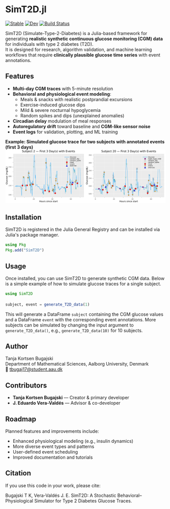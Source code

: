 # SimT2D.jl

[![Stable](https://img.shields.io/badge/docs-stable-blue.svg)](https://everval.github.io/SimT2D.jl/stable/)
[![Dev](https://img.shields.io/badge/docs-dev-blue.svg)](https://everval.github.io/SimT2D.jl/dev/)
[![Build Status](https://github.com/everval/SimT2D.jl/actions/workflows/CI.yml/badge.svg?branch=main)](https://github.com/everval/SimT2D.jl/actions/workflows/CI.yml?query=branch%3Amain)

SimT2D (Simulate-Type-2-Diabetes) is a Julia-based framework for generating **realistic synthetic continuous glucose monitoring (CGM) data** for individuals with type 2 diabetes (T2D).  
It is designed for research, algorithm validation, and machine learning workflows that require **clinically plausible glucose time series** with event annotations.

## Features

- **Multi-day CGM traces** with 5-minute resolution  
- **Behavioral and physiological event modeling**:  
  - Meals & snacks with realistic postprandial excursions  
  - Exercise-induced glucose dips  
  - Mild & severe nocturnal hypoglycemia  
  - Random spikes and dips (unexplained anomalies)  
- **Circadian delay** modulation of meal responses  
- **Autoregulatory drift** toward baseline and **CGM-like sensor noise**  
- **Event logs** for validation, plotting, and ML training  

**Example: Simulated glucose trace for two subjects with annotated events (first 3 days)**  
![Event plot: first 3 simulated days](event_plot_first3days.png)


## Installation

SimT2D is registered in the Julia General Registry and can be installed via Julia's package manager.

```julia
using Pkg
Pkg.add("SimT2D")
```

## Usage

Once installed, you can use SimT2D to generate synthetic CGM data. Below is a simple example of how to simulate glucose traces for a single subject.

```julia
using SimT2D

subject, event = generate_T2D_data(1)
```

This will generate a DataFrame `subject` containing the CGM glucose values and a DataFrame `event` with the corresponding event annotations. 
More subjects can be simulated by changing the input argument to `generate_T2D_data()`, e.g., `generate_T2D_data(10)` for 10 subjects.

## Author

Tanja Kortsen Bugajski  
Department of Mathematical Sciences, Aalborg University, Denmark  
📧 [tbugaj17@student.aau.dk](mailto:tbugaj17@student.aau.dk)

## Contributors

- **Tanja Kortsen Bugajski** — Creator & primary developer
- **J. Eduardo Vera-Valdés** — Advisor & co-developer

## Roadmap

Planned features and improvements include:
- Enhanced physiological modeling (e.g., insulin dynamics)
- More diverse event types and patterns
- User-defined event scheduling
- Improved documentation and tutorials

## Citation

If you use this code in your work, please cite:

Bugajski T K, Vera-Valdés J. E. SimT2D: A Stochastic Behavioral–Physiological Simulator for Type 2 Diabetes Glucose Traces. 

